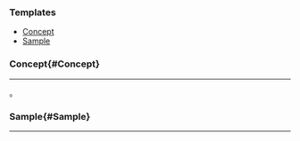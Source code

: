 ### Templates
* [Concept](#Concept)
* [Sample](#Sample)

### Concept{#Concept}
 
---

。

### Sample{#Sample}

---